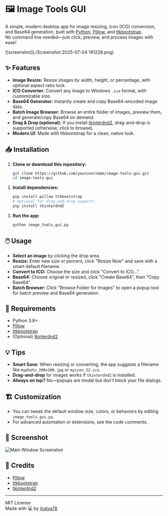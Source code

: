 # 🖼️ Image Tools GUI

A simple, modern desktop app for image resizing, icon (ICO) conversion, and Base64 generation, built with [Python](https://python.org/), [Pillow](https://pillow.readthedocs.io/), and [ttkbootstrap](https://ttkbootstrap.readthedocs.io/).  
No command line needed—just click, preview, and process images with ease!

![screenshot](./Screenshot 2025-07-04 191228.png)

## ✨ Features

- **Image Resize:** Resize images by width, height, or percentage, with optional aspect ratio lock.
- **ICO Converter:** Convert any image to Windows `.ico` format, with customizable size.
- **Base64 Generator:** Instantly create and copy Base64-encoded image data.
- **Batch Image Browser:** Browse an entire folder of images, preview them, and generate/copy Base64 on demand.
- **Drag & Drop (optional):** If you install [tkinterdnd2](https://pypi.org/project/tkinterdnd2/), drag-and-drop is supported (otherwise, click to browse).
- **Modern UI:** Made with ttkbootstrap for a clean, native look.

## 📥 Installation

1. **Clone or download this repository:**
    ```sh
    git clone https://github.com/yourusername/image-tools-gui.git
    cd image-tools-gui
    ```

2. **Install dependencies:**
    ```sh
    pip install pillow ttkbootstrap
    # Optional for drag-and-drop support:
    pip install tkinterdnd2
    ```

3. **Run the app:**
    ```sh
    python image_tools_gui.py
    ```

## 🖱️ Usage

- **Select an image** by clicking the drop area.
- **Resize:** Enter new size or percent, click "Resize Now" and save with a smart default filename.
- **Convert to ICO:** Choose the size and click "Convert to ICO...".
- **Base64:** Choose original or resized, click "Create Base64", then "Copy Base64".
- **Batch Browser:** Click "Browse Folder for Images" to open a popup tool for batch preview and Base64 generation.

## 📝 Requirements

- Python 3.8+
- [Pillow](https://pypi.org/project/Pillow/)
- [ttkbootstrap](https://pypi.org/project/ttkbootstrap/)
- (Optional) [tkinterdnd2](https://pypi.org/project/tkinterdnd2/)

## 💡 Tips

- **Smart Save:** When resizing or converting, the app suggests a filename like `myphoto_200x100.jpg` or `myicon_32.ico`.
- **Drag-and-drop** for images works if `tkinterdnd2` is installed.
- **Always on top?** No—popups are modal but don't block your file dialogs.

## 🏗️ Customization

- You can tweak the default window size, colors, or behaviors by editing `image_tools_gui.py`.
- For advanced automation or extensions, see the code comments.

## 📸 Screenshot

![Main Window Screenshot](./screenshot.png)

## 🙏 Credits

- [Pillow](https://pillow.readthedocs.io/)
- [ttkbootstrap](https://ttkbootstrap.readthedocs.io/)
- [tkinterdnd2](https://pypi.org/project/tkinterdnd2/)

---

MIT License  
Made with 💻 by [jiraiya78](https://github.com/jiraiya78)
